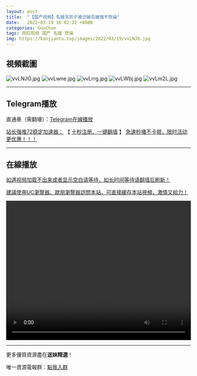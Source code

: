 ```yaml
---
layout: post
title:  "【国产视频】名媛吊凯子被识破后被强干怒操"
date:   2022-03-19 16:02:22 +0800
categories: GuoChan
tags: 网红视频 国产 名媛 怒操
img: https://kanjiantu.top/images/2022/03/19/vvLNJO.jpg
---
```



## 視頻截圖

![vvLNJO.jpg](https://kanjiantu.top/images/2022/03/19/vvLNJO.jpg)
![vvLwne.jpg](https://kanjiantu.top/images/2022/03/19/vvLwne.jpg)
![vvLrrg.jpg](https://kanjiantu.top/images/2022/03/19/vvLrrg.jpg)
![vvLWbj.jpg](https://kanjiantu.top/images/2022/03/19/vvLWbj.jpg)
![vvLm2L.jpg](https://kanjiantu.top/images/2022/03/19/vvLm2L.jpg)

* * *
## Telegram播放

直通車（需翻墻）：[Telegram在線播放](https://t.me/mimeijingxuan/251)

<u>站长强推72稳定加速器：</u> 【 [十秒注册、一键翻墙](https://72vpn.xyz/#/register?code=mimei) 】
<u>  急速秒播不卡顿，限时活动更优惠！！！</u>
* * *
## 在線播放
<u>如遇视频加载不出来或者显示空白请等待，如长时间等待请翻墙后刷新！</u>

<u>建議使用UC瀏覽器、歐朋瀏覽器訪問本站，可直接緩存本站視頻，激情又給力！</u>
<center><video src="https://cdn.publer.io/uploads/videos/6246d53edb2797343b249818/aff520317dcc64b47eaa8b45b8bedf16.mp4" width="100%" height="380px" controls="controls"></video></center>


* * *
更多優質資源盡在**迷妹精選**！

唯一資源電報群：[點我入群](https://t.me/mimeijingxuan)



